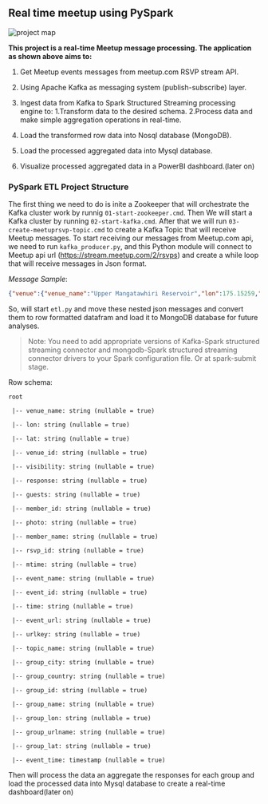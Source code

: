 ## Real time meetup using PySpark

![project map](https://user-images.githubusercontent.com/83231879/116277460-28678680-a78e-11eb-90fd-b8f67c243108.PNG)


**This project is a real-time Meetup message processing. The application as shown above aims to:**

1. Get Meetup events messages from meetup.com RSVP stream API.
2. Using Apache Kafka as messaging system (publish-subscribe) layer.
3. Ingest data from Kafka to Spark Structured Streaming processing engine to: 
   1.Transform data to the desired schema.
   2.Process data and make simple aggregation operations in real-time.

4. Load the transformed row data into Nosql database (MongoDB).
5. Load the processed aggregated data into Mysql database.
6. Visualize processed aggregated data in a PowerBI dashboard.(later on)

### PySpark ETL Project Structure

The first thing we need to do is inite a Zookeeper that will orchestrate the Kafka cluster work by runnig `01-start-zookeeper.cmd`. Then 
We will start a Kafka cluster by running `02-start-kafka.cmd`. After that we will run `03-create-meetuprsvp-topic.cmd` to create a Kafka Topic that will receive Meetup messages.
To start receiving our messages from Meetup.com api, we need to run `kafka_producer.py`, and this Python module will connect to Meetup api url (https://stream.meetup.com/2/rsvps) and create a while loop that will receive messages in Json format.

_Message Sample_:
```json
{"venue":{"venue_name":"Upper Mangatawhiri Reservoir","lon":175.15259,"lat":-37.08655,"venue_id":26930421},"visibility":"public","response":"yes","guests":0,"member":{"member_id":263633098,"photo":"https:\/\/secure.meetupstatic.com\/photos\/member\/3\/a\/9\/3\/thumb_303194995.jpeg","member_name":"Pretesh"},"rsvp_id":1861834284,"mtime":1611262042371,"event":{"event_name":"Hunua ranges, Puka Puka track loop (Intermediate level)","event_id":"275509941","time":1611345600000,"event_url":"https:\/\/www.meetup.com\/Auckland-Outdoors\/events\/275509941\/"},"group":{"group_topics":[{"urlkey":"camping","topic_name":"Camping"},{"urlkey":"hiking","topic_name":"Hiking"},{"urlkey":"outdoors","topic_name":"Outdoors"},{"urlkey":"outdoor-fitness","topic_name":"Outdoor  Fitness"},{"urlkey":"outdoor-adventures","topic_name":"Outdoor Adventures"},{"urlkey":"back-country-hiking","topic_name":"Back country hiking"},{"urlkey":"backpacking","topic_name":"Backpacking"},{"urlkey":"backpacking-and-camping","topic_name":"Backpacking and Camping"},{"urlkey":"wilderness-hiking","topic_name":"Wilderness Hiking"}],"group_city":"Auckland","group_country":"nz","group_id":21832687,"group_name":"Auckland Outdoors","group_lon":174.76,"group_urlname":"Auckland-Outdoors","group_lat":-36.85}}
```
So, will start `etl.py` and move these nested json messages and convert them to row formatted datafram and load it to MongoDB database for future analyses.
> Note: You need to add appropriate versions of Kafka-Spark structured streaming connector and mongodb-Spark structured streaming connector drivers to your Spark configuration file. Or at spark-submit stage.

Row schema:

```
root 

 |-- venue_name: string (nullable = true) 

 |-- lon: string (nullable = true) 

 |-- lat: string (nullable = true) 

 |-- venue_id: string (nullable = true) 

 |-- visibility: string (nullable = true) 

 |-- response: string (nullable = true) 

 |-- guests: string (nullable = true) 

 |-- member_id: string (nullable = true) 

 |-- photo: string (nullable = true) 

 |-- member_name: string (nullable = true) 

 |-- rsvp_id: string (nullable = true) 

 |-- mtime: string (nullable = true) 

 |-- event_name: string (nullable = true) 

 |-- event_id: string (nullable = true) 

 |-- time: string (nullable = true) 

 |-- event_url: string (nullable = true) 

 |-- urlkey: string (nullable = true) 

 |-- topic_name: string (nullable = true) 

 |-- group_city: string (nullable = true) 

 |-- group_country: string (nullable = true) 

 |-- group_id: string (nullable = true) 

 |-- group_name: string (nullable = true) 

 |-- group_lon: string (nullable = true) 

 |-- group_urlname: string (nullable = true) 

 |-- group_lat: string (nullable = true) 

 |-- event_time: timestamp (nullable = true) 
 ```
 Then will process the data an aggregate the responses for each group and load the processed data into Mysql database to create a real-time dashboard(later on)
